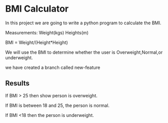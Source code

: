 # BMI Calculator

In this project we are going to write a python program to calculate  the BMI.

Measurements: Weight(kgs)
             Heights(m)

BMI = Weight/(Height*Height)

We will use the BMI to determine whether the user is Overweight,Normal,or underweight.

we have created a branch called new-feature

## Results
If BMI > 25 then show person is overweight.
 
 If BMI is between 18 and 25, the person is normal.

 If BMI <18 then the person is underweight.

